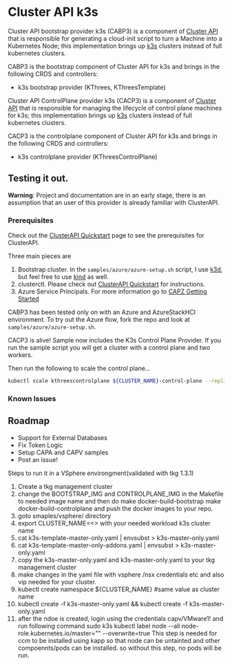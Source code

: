 # Cluster API k3s

Cluster API bootstrap provider k3s (CABP3) is a component of [Cluster API](https://github.com/kubernetes-sigs/cluster-api/blob/master/README.md) that is responsible for generating a cloud-init script to turn a Machine into a Kubernetes Node; this implementation brings up [k3s](https://k3s.io/) clusters instead of full kubernetes clusters.

CABP3 is the bootstrap component of Cluster API for k3s and brings in the following CRDS and controllers:
- k3s bootstrap provider (KThrees, KThreesTemplate)

Cluster API ControlPlane provider k3s (CACP3) is a component of [Cluster API](https://github.com/kubernetes-sigs/cluster-api/blob/master/README.md) that is responsible for managing the lifecycle of control plane machines for k3s; this implementation brings up [k3s](https://k3s.io/) clusters instead of full kubernetes clusters.

CACP3 is the controlplane component of Cluster API for k3s and brings in the following CRDS and controllers:
- k3s controlplane provider (KThreesControlPlane)

## Testing it out.

**Warning**: Project and documentation are in an early stage, there is an assumption that an user of this provider is already familiar with ClusterAPI.  


### Prerequisites

Check out the [ClusterAPI Quickstart](https://cluster-api.sigs.k8s.io/user/quick-start.html) page to see the prerequisites for ClusterAPI.

Three main pieces are 

1. Bootstrap cluster. In the `samples/azure/azure-setup.sh` script, I use [k3d](https://k3d.io/), but feel free to use [kind](https://kind.sigs.k8s.io/) as well.
2. clusterctl. Please check out [ClusterAPI Quickstart](https://cluster-api.sigs.k8s.io/user/quick-start.html) for instructions.
3. Azure Service Principals. For more information go to [CAPZ Getting Started](https://github.com/kubernetes-sigs/cluster-api-provider-azure/blob/master/docs/getting-started.md)

CABP3 has been tested only on with an Azure and AzureStackHCI environment. To try out the Azure flow, fork the repo and look at `samples/azure/azure-setup.sh`.

CACP3 is alive! Sample now includes the K3s Control Plane Provider. If you run the sample script you will get a cluster with a control plane and two workers.

Then run the following to scale the control plane...
```sh
kubectl scale kthreescontrolplane ${CLUSTER_NAME}-control-plane --replicas 3
```

### Known Issues

## Roadmap

* Support for External Databases
* Fix Token Logic
* Setup CAPA and CAPV samples
* Post an issue!


Steps to run it in a VSphere environgment(validated with tkg 1.3.1)

1. Create a tkg management cluster
2. change the BOOTSTRAP_IMG and CONTROLPLANE_IMG in the Makefile to needed image name and then do
  make docker-build-bootstrap
  make docker-build-controlplane
   and push the docker images to your repo.
3. goto smaples/vsphere/ directory
4. export CLUSTER_NAME=<> with your needed workload k3s cluster name
5. cat k3s-template-master-only.yaml | envsubst > k3s-master-only.yaml
6. cat k3s-template-master-only-addons.yaml | envsubst > k3s-master-only.yaml
7. copy the  k3s-master-only.yaml and k3s-master-only.yaml to your tkg management cluster
8. make changes in the yaml file with vsphere /nsx credentials etc and also vip needed for your cluster.
8. kubectl create namespace ${CLUSTER_NAME} #same value as cluster name
9. kubectl create -f k3s-master-only.yaml && kubectl create -f k3s-master-only.yaml
10. after the ndoe is created, login using the credentials capv/VMware1! and run following command
   sudo k3s kubectl label node --all node-role.kubernetes.io/master="" --overwrite=true
   This step is needed for ccm to be installed using kapp so that node can be untainted and other compoennts/pods can be installed. so without this step, no pods will be run.